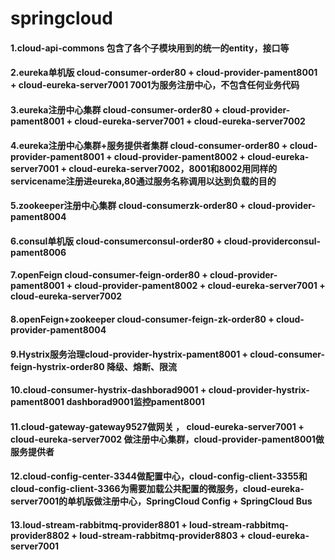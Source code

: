 # springcloud
#### 1.cloud-api-commons 包含了各个子模块用到的统一的entity，接口等
#### 2.eureka单机版 cloud-consumer-order80 + cloud-provider-pament8001 + cloud-eureka-server7001 7001为服务注册中心，不包含任何业务代码
#### 3.eureka注册中心集群 cloud-consumer-order80 + cloud-provider-pament8001  + cloud-eureka-server7001  + cloud-eureka-server7002
#### 4.eureka注册中心集群+服务提供者集群 cloud-consumer-order80 + cloud-provider-pament8001 + cloud-provider-pament8002  + cloud-eureka-server7001  + cloud-eureka-server7002，8001和8002用同样的servicename注册进eureka,80通过服务名称调用以达到负载的目的
#### 5.zookeeper注册中心集群 cloud-consumerzk-order80 + cloud-provider-pament8004
#### 6.consul单机版 cloud-consumerconsul-order80 + cloud-providerconsul-pament8006
#### 7.openFeign cloud-consumer-feign-order80 + cloud-provider-pament8001 + cloud-provider-pament8002 + cloud-eureka-server7001 + cloud-eureka-server7002
#### 8.openFeign+zookeeper cloud-consumer-feign-zk-order80 + cloud-provider-pament8004 
#### 9.Hystrix服务治理cloud-provider-hystrix-pament8001 + cloud-consumer-feign-hystrix-order80 降级、熔断、限流
#### 10.cloud-consumer-hystrix-dashborad9001 + cloud-provider-hystrix-pament8001 dashborad9001监控pament8001
#### 11.cloud-gateway-gateway9527做网关 ， cloud-eureka-server7001 + cloud-eureka-server7002 做注册中心集群，cloud-provider-pament8001做服务提供者
#### 12.cloud-config-center-3344做配置中心，cloud-config-client-3355和cloud-config-client-3366为需要加载公共配置的微服务，cloud-eureka-server7001的单机版做注册中心，SpringCloud Config + SpringCloud Bus
#### 13.loud-stream-rabbitmq-provider8801 + loud-stream-rabbitmq-provider8802 + loud-stream-rabbitmq-provider8803 + cloud-eureka-server7001